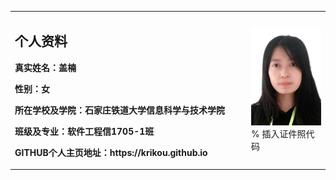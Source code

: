 <table border="0">
  <tr>
    <td width="75%">
      <h2>个人资料</h2>
      <p><b>真实姓名：盖楠</b></p>
      <p><b>性别：女</b></p>
      <p><b>所在学校及学院：石家庄铁道大学信息科学与技术学院</b></p>
      <p><b>班级及专业：软件工程信1705-1班</b></p>
      <p><b>GITHUB个人主页地址：https://krikou.github.io</b></p>
    </td>
    <td width="25%">
      <img src="/DE35A6803081DDE3E493CB7A0FECFC7F.png" width="100%">      % 插入证件照代码
    </td>
  </tr>
</table>
